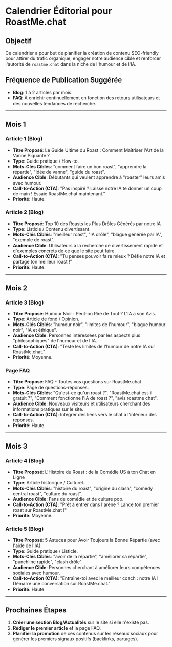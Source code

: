# Calendrier Éditorial pour RoastMe.chat

## Objectif

Ce calendrier a pour but de planifier la création de contenu SEO-friendly pour attirer du trafic organique, engager notre audience cible et renforcer l'autorité de `roastme.chat` dans la niche de l'humour et de l'IA.

## Fréquence de Publication Suggérée

- **Blog**: 1 à 2 articles par mois.
- **FAQ**: À enrichir continuellement en fonction des retours utilisateurs et des nouvelles tendances de recherche.

---

## Mois 1

### Article 1 (Blog)
- **Titre Proposé**: Le Guide Ultime du Roast : Comment Maîtriser l'Art de la Vanne Piquante ?
- **Type**: Guide pratique / How-to.
- **Mots-Clés Ciblés**: "comment faire un bon roast", "apprendre la répartie", "idée de vanne", "guide du roast".
- **Audience Cible**: Débutants qui veulent apprendre à "roaster" leurs amis avec humour.
- **Call-to-Action (CTA)**: "Pas inspiré ? Laisse notre IA te donner un coup de main ! Essaie RoastMe.chat maintenant."
- **Priorité**: Haute.

### Article 2 (Blog)
- **Titre Proposé**: Top 10 des Roasts les Plus Drôles Générés par notre IA
- **Type**: Listicle / Contenu divertissant.
- **Mots-Clés Ciblés**: "meilleur roast", "IA drôle", "blague générée par IA", "exemple de roast".
- **Audience Cible**: Utilisateurs à la recherche de divertissement rapide et d'exemples concrets de ce que le site peut faire.
- **Call-to-Action (CTA)**: "Tu penses pouvoir faire mieux ? Défie notre IA et partage ton meilleur roast !"
- **Priorité**: Haute.

---

## Mois 2

### Article 3 (Blog)
- **Titre Proposé**: Humour Noir : Peut-on Rire de Tout ? L'IA a son Avis.
- **Type**: Article de fond / Opinion.
- **Mots-Clés Ciblés**: "humour noir", "limites de l'humour", "blague humour noir", "IA et éthique".
- **Audience Cible**: Personnes intéressées par les aspects plus "philosophiques" de l'humour et de l'IA.
- **Call-to-Action (CTA)**: "Teste les limites de l'humour de notre IA sur RoastMe.chat."
- **Priorité**: Moyenne.

### Page FAQ
- **Titre Proposé**: FAQ - Toutes vos questions sur RoastMe.chat
- **Type**: Page de questions-réponses.
- **Mots-Clés Ciblés**: "Qu'est-ce qu'un roast ?", "RoastMe.chat est-il gratuit ?", "Comment fonctionne l'IA de roast ?", "avis roastme chat".
- **Audience Cible**: Nouveaux visiteurs et utilisateurs cherchant des informations pratiques sur le site.
- **Call-to-Action (CTA)**: Intégrer des liens vers le chat à l'intérieur des réponses.
- **Priorité**: Haute.

---

## Mois 3

### Article 4 (Blog)
- **Titre Proposé**: L'Histoire du Roast : de la Comédie US à ton Chat en Ligne
- **Type**: Article historique / Culturel.
- **Mots-Clés Ciblés**: "histoire du roast", "origine du clash", "comedy central roast", "culture du roast".
- **Audience Cible**: Fans de comédie et de culture pop.
- **Call-to-Action (CTA)**: "Prêt à entrer dans l'arène ? Lance ton premier roast sur RoastMe.chat !"
- **Priorité**: Moyenne.

### Article 5 (Blog)
- **Titre Proposé**: 5 Astuces pour Avoir Toujours la Bonne Répartie (avec l'aide de l'IA)
- **Type**: Guide pratique / Listicle.
- **Mots-Clés Ciblés**: "avoir de la répartie", "améliorer sa répartie", "punchline rapide", "clash drôle".
- **Audience Cible**: Personnes cherchant à améliorer leurs compétences sociales avec humour.
- **Call-to-Action (CTA)**: "Entraîne-toi avec le meilleur coach : notre IA ! Démarre une conversation sur RoastMe.chat."
- **Priorité**: Haute.

---

## Prochaines Étapes

1.  **Créer une section Blog/Actualités** sur le site si elle n'existe pas.
2.  **Rédiger le premier article** et la page FAQ.
3.  **Planifier la promotion** de ces contenus sur les réseaux sociaux pour générer les premiers signaux positifs (backlinks, partages).
